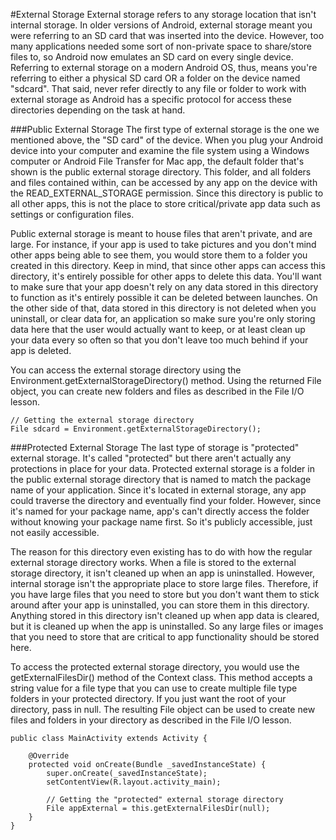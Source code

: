#External Storage
External storage refers to any storage location that isn't internal storage. In older versions of Android, external storage meant you were referring to an SD card that was inserted into the device. However, too many applications needed some sort of non-private space to share/store files to, so Android now emulates an SD card on every single device. Referring to external storage on a modern Android OS, thus, means you're referring to either a physical SD card OR a folder on the device named "sdcard". That said, never refer directly to any file or folder to work with external storage as Android has a specific protocol for access these directories depending on the task at hand.

###Public External Storage
The first type of external storage is the one we mentioned above, the "SD card" of the device. When you plug your Android device into your computer and examine the file system using a Windows computer or Android File Transfer for Mac app, the default folder that's shown is the public external storage directory. This folder, and all folders and files contained within, can be accessed by any app on the device with the READ_EXTERNAL_STORAGE permission. Since this directory is public to all other apps, this is not the place to store critical/private app data such as settings or configuration files.

Public external storage is meant to house files that aren't private, and are large. For instance, if your app is used to take pictures and you don't mind other apps being able to see them, you would store them to a folder you created in this directory. Keep in mind, that since other apps can access this directory, it's entirely possible for other apps to delete this data. You'll want to make sure that your app doesn't rely on any data stored in this directory to function as it's entirely possible it can be deleted between launches. On the other side of that, data stored in this directory is not deleted when you uninstall, or clear data for, an application so make sure you're only storing data here that the user would actually want to keep, or at least clean up your data every so often so that you don't leave too much behind if your app is deleted.

You can access the external storage directory using the Environment.getExternalStorageDirectory() method. Using the returned File object, you can create new folders and files as described in the File I/O lesson.

```
// Getting the external storage directory
File sdcard = Environment.getExternalStorageDirectory();
```

###Protected External Storage
The last type of storage is "protected" external storage. It's called "protected" but there aren't actually any protections in place for your data. Protected external storage is a folder in the public external storage directory that is named to match the package name of your application. Since it's located in external storage, any app could traverse the directory and eventually find your folder. However, since it's named for your package name, app's can't directly access the folder without knowing your package name first. So it's publicly accessible, just not easily accessible.

The reason for this directory even existing has to do with how the regular external storage directory works. When a file is stored to the external storage directory, it isn't cleaned up when an app is uninstalled. However, internal storage isn't the appropriate place to store large files. Therefore, if you have large files that you need to store but you don't want them to stick around after your app is uninstalled, you can store them in this directory. Anything stored in this directory isn't cleaned up when app data is cleared, but it is cleaned up when the app is uninstalled. So any large files or images that you need to store that are critical to app functionality should be stored here.

To access the protected external storage directory, you would use the getExternalFilesDir() method of the Context class. This method accepts a string value for a file type that you can use to create multiple file type folders in your protected directory. If you just want the root of your directory, pass in null. The resulting File object can be used to create new files and folders in your directory as described in the File I/O lesson.

```
public class MainActivity extends Activity {
	
	@Override
	protected void onCreate(Bundle _savedInstanceState) {
		super.onCreate(_savedInstanceState);
		setContentView(R.layout.activity_main);
 
		// Getting the "protected" external storage directory
		File appExternal = this.getExternalFilesDir(null);
	}
}
```